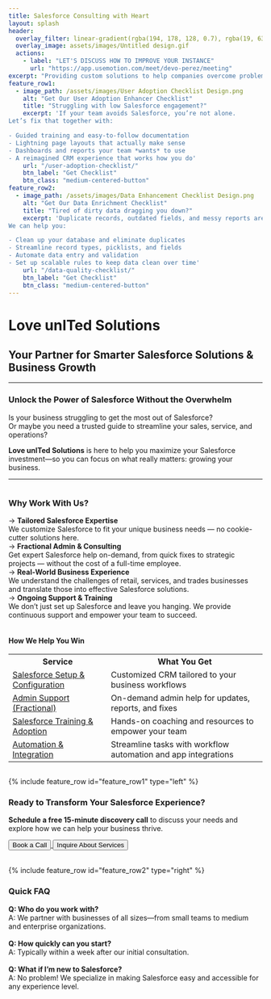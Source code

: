 ```yaml
---
title: Salesforce Consulting with Heart
layout: splash
header:
  overlay_filter: linear-gradient(rgba(194, 178, 128, 0.7), rgba(19, 63, 105, 0.7))
  overlay_image: assets/images/Untitled design.gif
  actions:
    - label: "LET'S DISCUSS HOW TO IMPROVE YOUR INSTANCE"
      url: "https://app.usemotion.com/meet/devo-perez/meeting"
excerpt: "Providing custom solutions to help companies overcome problems and gain the most from their CRM."
feature_row1:
  - image_path: /assets/images/User Adoption Checklist Design.png
    alt: "Get Our User Adoption Enhancer Checklist"
    title: "Struggling with low Salesforce engagement?"
    excerpt: 'If your team avoids Salesforce, you’re not alone.  
Let’s fix that together with:

- Guided training and easy-to-follow documentation
- Lightning page layouts that actually make sense
- Dashboards and reports your team *wants* to use
- A reimagined CRM experience that works how you do'
    url: "/user-adoption-checklist/"
    btn_label: "Get Checklist"
    btn_class: "medium-centered-button"
feature_row2:
  - image_path: /assets/images/Data Enhancement Checklist Design.png
    alt: "Get Our Data Enrichment Checklist"
    title: "Tired of dirty data dragging you down?"
    excerpt: 'Duplicate records, outdated fields, and messy reports aren’t just annoying—they cost time and money.  
We can help you:

- Clean up your database and eliminate duplicates
- Streamline record types, picklists, and fields
- Automate data entry and validation
- Set up scalable rules to keep data clean over time'
    url: "/data-quality-checklist/"
    btn_label: "Get Checklist"
    btn_class: "medium-centered-button"
---
```


# Love unITed Solutions

## Your Partner for Smarter Salesforce Solutions & Business Growth

---

### Unlock the Power of Salesforce Without the Overwhelm

Is your business struggling to get the most out of Salesforce?  
Or maybe you need a trusted guide to streamline your sales, service, and operations?  

**Love unITed Solutions** is here to help you maximize your Salesforce investment—so you can focus on what really matters: growing your business.

---

<div class="row">
  <div class="column">
    <h3>Why Work With Us?</h3>
    <p>→ <strong>Tailored Salesforce Expertise</strong><br>  
    We customize Salesforce to fit your unique business needs — no cookie-cutter solutions here.  
    <br>
      → <strong>Fractional Admin & Consulting</strong><br> 
  Get expert Salesforce help on-demand, from quick fixes to strategic projects — without the cost of a full-time employee.
    <br>
      → <strong>Real-World Business Experience</strong><br>
  We understand the challenges of retail, services, and trades businesses and translate those into effective Salesforce solutions.
    <br>
      → <strong>Ongoing Support & Training</strong><br>  
  We don’t just set up Salesforce and leave you hanging. We provide continuous support and empower your team to succeed.
  </div>
  <div class="column">
    <h4>How We Help You Win</h4>
    <table>
      <tr>
        <th>Service</th>
        <th>What You Get</th>
      </tr>
      <tr>
        <td><a href="https://www.loveunited.solutions/our-services/#:~:text=%F0%9F%9A%80%20Quick%2DStart%20Salesforce%20Setup">Salesforce Setup & Configuration</a></td>
        <td>Customized CRM tailored to your business workflows</td>
      </tr>
      <tr>
        <td><a href="https://www.loveunited.solutions/our-services/#:~:text=%F0%9F%94%84%20Admin%20Support%20%26%20Enhancements">Admin Support (Fractional)</a></td>
        <td>On-demand admin help for updates, reports, and fixes</td>
      </tr>
      <tr>
        <td><a href="https://app.usemotion.com/meet/devo-perez/meeting">Salesforce Training & Adoption</a></td>
        <td>Hands-on coaching and resources to empower your team</td>
      </tr>
      <tr>
        <td><a href="https://app.usemotion.com/meet/devo-perez/meeting">Automation & Integration</a></td>
        <td>Streamline tasks with workflow automation and app integrations</td>
      </tr>
    </table>
  </div>
</div>

{% include feature_row id="feature_row1" type="left" %}

<h3 class="centered"> Ready to Transform Your Salesforce Experience?</h3>

<p class="centered"> <strong>Schedule a free 15-minute discovery call</strong> to discuss your needs and explore how we can help your business thrive.</p>

<div class="button-container">
  <a href="https://app.usemotion.com/meet/devo-perez/meeting?d=15" target="_blank" rel="noopener noreferrer">
    <button class="large-centered-button">Book a Call</button>
  </a>
  <a href="#" onclick="openForm(); return false;">
    <button class="large-centered-button">Inquire About Services</button>
  </a>
</div><br>

{% include feature_row id="feature_row2" type="right" %}

<h3 class="centered"> Quick FAQ </h3>

<p class="centered"><strong>Q: Who do you work with?</strong><br> 
A: We partner with businesses of all sizes—from small teams to medium and enterprise organizations.<br>
<br>
<strong>Q: How quickly can you start?</strong><br>
A: Typically within a week after our initial consultation.<br>
<br>
<strong>Q: What if I’m new to Salesforce?</strong><br>
A: No problem! We specialize in making Salesforce easy and accessible for any experience level.
</p>

<meta name="description" content="love united Solutions, LLC offers personalized Salesforce consulting services to help companies maximize their CRM investment through user adoption, analytics, and tailored solutions.">

<meta property="og:title" content="Salesforce Consulting with Heart | love united Solutions, LLC">
<meta property="og:description" content="Personalized Salesforce consulting to maximize your CRM investment.">
<meta property="og:type" content="website">
<meta property="og:url" content="https://www.loveunited.solutions/">
<meta property="og:image" content="https://www.loveunited.solutions/assets/images/Large-Logo.png">

<meta name="twitter:card" content="summary_large_image">
<meta name="twitter:title" content="Salesforce Consulting with Heart">
<meta name="twitter:description" content="Personalized Salesforce consulting to maximize your CRM investment.">
<meta name="twitter:image" content="https://www.loveunited.solutions/assets/images/Large-Logo.png">

